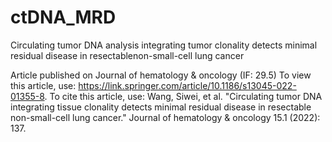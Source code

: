 # ctDNA_MRD
Circulating tumor DNA analysis integrating tumor clonality detects minimal residual disease in resectablenon-small-cell lung cancer

Article published on Journal of hematology & oncology (IF: 29.5) 
To view this article, use: https://link.springer.com/article/10.1186/s13045-022-01355-8.
To cite this article, use: Wang, Siwei, et al. "Circulating tumor DNA integrating tissue clonality detects minimal residual disease in resectable non-small-cell lung cancer." Journal of hematology & oncology 15.1 (2022): 137.
